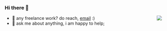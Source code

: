 ### Hi there 👋
<a href="https://github-readme-stats.vercel.app/api?username=TheYuhan-Lu&show_icons=true&theme=panda"><img align="right" src="https://github-readme-stats.vercel.app/api/pin/?username=TheYuhan-Lu&show_icons=true&theme=panda&repo=github-readme-stats" /></a>

- 💼 any freelance work? do reach, [email](mailto:abhishek.naidu@cred.club) :)
- 💬 ask me about anything, i am happy to help;

<!--
**TheYuhan-Lu/TheYuhan-Lu** is a ✨ _special_ ✨ repository because its `README.md` (this file) appears on your GitHub profile.

Here are some ideas to get you started:

- 🔭 I’m currently working on ...
- 🌱 I’m currently learning ...
- 👯 I’m looking to collaborate on ...
- 🤔 I’m looking for help with ...
- 💬 Ask me about ...
- 📫 How to reach me: ...
- 😄 Pronouns: ...
- ⚡ Fun fact: ...
-->
